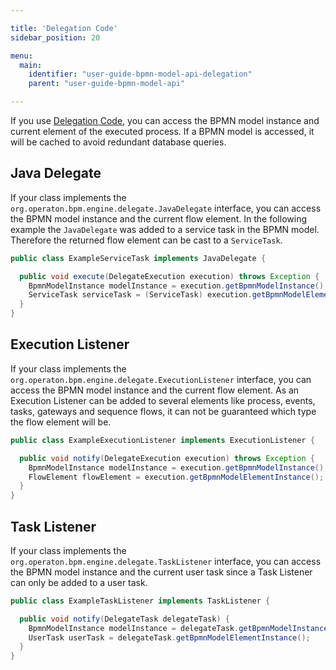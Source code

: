 ```yaml
---

title: 'Delegation Code'
sidebar_position: 20

menu:
  main:
    identifier: "user-guide-bpmn-model-api-delegation"
    parent: "user-guide-bpmn-model-api"

---
```



If you use [Delegation Code](../../../user-guide/process-engine/delegation-code.md), you can access the BPMN model instance and current element of the executed process. If a BPMN model is accessed, it will be cached to avoid redundant database queries.


## Java Delegate

If your class implements the `org.operaton.bpm.engine.delegate.JavaDelegate` interface, you can access the BPMN model instance
and the current flow element. In the following example the `JavaDelegate` was added to a service task in the BPMN model.
Therefore the returned flow element can be cast to a `ServiceTask`.

```java
public class ExampleServiceTask implements JavaDelegate {

  public void execute(DelegateExecution execution) throws Exception {
    BpmnModelInstance modelInstance = execution.getBpmnModelInstance();
    ServiceTask serviceTask = (ServiceTask) execution.getBpmnModelElementInstance();
  }
}
```


## Execution Listener

If your class implements the `org.operaton.bpm.engine.delegate.ExecutionListener` interface, you can access the BPMN model instance
and the current flow element. As an Execution Listener can be added to several elements like process, events, tasks, gateways
and sequence flows, it can not be guaranteed which type the flow element will be.

```java
public class ExampleExecutionListener implements ExecutionListener {

  public void notify(DelegateExecution execution) throws Exception {
    BpmnModelInstance modelInstance = execution.getBpmnModelInstance();
    FlowElement flowElement = execution.getBpmnModelElementInstance();
  }
}
```


## Task Listener

If your class implements the `org.operaton.bpm.engine.delegate.TaskListener` interface, you can access the BPMN model instance
and the current user task since a Task Listener can only be added to a user task.

```java
public class ExampleTaskListener implements TaskListener {

  public void notify(DelegateTask delegateTask) {
    BpmnModelInstance modelInstance = delegateTask.getBpmnModelInstance();
    UserTask userTask = delegateTask.getBpmnModelElementInstance();
  }
}
```
